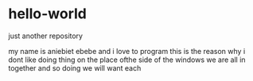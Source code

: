 # hello-world
just another repository

my name is aniebiet ebebe and i love to program
this is the reason why i dont like doing thing on the place ofthe side of the windows
we are all in together and so doing we will want each

